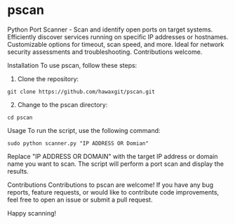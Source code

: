 # pscan
Python Port Scanner - Scan and identify open ports on target systems. Efficiently discover services running on specific IP addresses or hostnames. Customizable options for timeout, scan speed, and more. Ideal for network security assessments and troubleshooting. Contributions welcome.

Installation
To use pscan, follow these steps:

1. Clone the repository:

```
git clone https://github.com/hawaxgit/pscan.git
```
2. Change to the pscan directory:

```
cd pscan

```

Usage
To run the script, use the following command:

```
sudo python scanner.py "IP ADDRESS OR Domian"
```
Replace "IP ADDRESS OR DOMAIN" with the target IP address or domain name you want to scan. The script will perform a port scan and display the results.

Contributions
Contributions to pscan are welcome! If you have any bug reports, feature requests, or would like to contribute code improvements, feel free to open an issue or submit a pull request.

Happy scanning!
